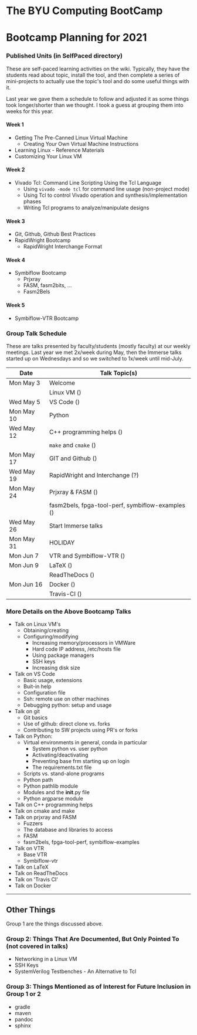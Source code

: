 # The BYU Computing BootCamp

# Bootcamp Planning for 2021

### Published Units (in SelfPaced directory)
These are self-paced learning activities on the wiki.  Typically, they have the students read about topic, install the tool, and then complete a series of mini-projects to actually use the topic's tool and do some useful things with it.

Last year we gave them a schedule to follow and adjusted it as some things took longer/shorter than we thought.  I took a guess at grouping them into weeks for this year.

#### Week 1
- Getting The Pre-Canned Linux Virtual Machine
    - Creating Your Own Virtual Machine Instructions
- Learning Linux - Reference Materials
- Customizing Your Linux VM

#### Week 2
- Vivado Tcl: Command Line Scripting Using the Tcl Language
    - Using `vivado -mode tcl` for command line usage (non-project mode)
    - Using Tcl to control Vivado operation and synthesis/implementation phases
    - Writing Tcl programs to analyze/manipulate designs

#### Week 3
- Git, Github, Github Best Practices
- RapidWright Bootcamp
    - RapidWright Interchange Format

#### Week 4
- Symbiflow Bootcamp
    - Prjxray
    - FASM, fasm2bits, ...
    - Fasm2Bels

#### Week 5
- Symbiflow-VTR Bootcamp

### Group Talk Schedule
These are talks presented by faculty/students (mostly faculty) at our weekly meetings.  Last year we met 2x/week during May, then the Immerse talks started up on Wednesdays and so we switched to 1x/week until mid-July.

| Date | Talk Topic(s) |
| --- | ---  |
| Mon May 3  | Welcome |
|            | Linux VM () 
| Wed May 5  | VS Code ()
| Mon May 10 | Python 
| Wed May 12 | C++ programming helps ()
|            | `make` and `cmake` () 
| Mon May 17 | GIT and Github () 
| Wed May 19 | RapidWright and Interchange (?) 
| Mon May 24 | Prjxray & FASM ()
|            | fasm2bels, fpga-tool-perf, symbiflow-examples ()
| Wed May 26 | Start Immerse talks 
| Mon May 31 | HOLIDAY
| Mon Jun 7  | VTR and Symbiflow-VTR () 
| Mon Jun 9  | LaTeX ()
|            | ReadTheDocs ()
| Mon Jun 16 | Docker ()
|            | Travis-CI ()


### More Details on the Above Bootcamp Talks
- Talk on Linux VM's
    - Obtaining/creating
    - Configuring/modifying
        - Increasing memory/processors in VMWare
        - Hard code IP address, /etc/hosts file
        - Using package managers
        - SSH keys
        - Increasing disk size
- Talk on VS Code
    - Basic usage, extensions
    - Buit-in help
    - Configuration file
    - Ssh:  remote use on other machines
    - Debugging python: setup and usage
- Talk on git
    - Git basics
    - Use of github: direct clone vs. forks
    - Contributing to SW projects using PR's or forks
- Talk on Python: 
    - Virtual environments in general, conda in particular
        - System python vs. user python
        - Activating/deactivating
        - Preventing base frm starting up on login
        - The requirements.txt file
    - Scripts vs. stand-alone programs
    - Python path
    - Python pathlib module
    - Modules and the __init__.py file
    - Python argparse module
- Talk on C++ programming helps
- Talk on cmake and make
- Talk on prjxray and FASM
    - Fuzzers
    - The database and libraries to access
    - FASM
    - fasm2bels, fpga-tool-perf, symbiflow-examples
- Talk on VTR
    - Base VTR
    - Symbiflow-vtr
- Talk on LaTeX
- Talk on ReadTheDocs
- Talk on 'Travis CI'
- Talk on Docker

---
## Other Things
Group 1 are the things discussed above.

### Group 2: Things That Are Documented, But Only Pointed To (not covered in talks)
- Networking in a Linux VM
- SSH Keys
- SystemVerilog Testbenches - An Alternative to Tcl

### Group 3: Things Mentioned as of Interest for Future Inclusion in Group 1 or 2
- gradle
- maven
- pandoc
- sphinx
